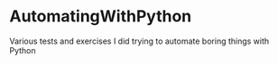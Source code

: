 # AutomatingWithPython
Various tests and exercises I did trying to automate boring things with Python
